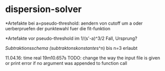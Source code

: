 # dispersion-solver
*Artefakte bei a=pseudo-threshold: aendern von cutoff um a oder uerberpruefen der punktewahl fuer die fit-funktion

*Artefakte vor pseudo-threshold im 1/(s'-a)^3/2 Fall, Ursprung?

*Subtraktionsschema (subtraktonskonstante*s^n) bis n=3 erlaubt

11.04.16: time real 19m10.657s
TODO: change the way the input file is given or print error if no argument 
      was appended to function call

